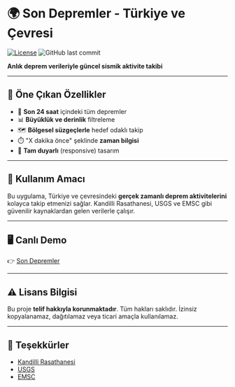 # 🌍 Son Depremler - Türkiye ve Çevresi

[![License](https://img.shields.io/badge/License-Proprietary-blue.svg)](LICENSE)
![GitHub last commit](https://img.shields.io/github/last-commit/ali-han/son-depremler)

**Anlık deprem verileriyle güncel sismik aktivite takibi**

---

## 📌 Öne Çıkan Özellikler

- 🚀 **Son 24 saat** içindeki tüm depremler
- 📊 **Büyüklük ve derinlik** filtreleme
- 🗺️ **Bölgesel süzgeçlerle** hedef odaklı takip
- ⏱️ "X dakika önce" şeklinde **zaman bilgisi**
- 📱 **Tam duyarlı** (responsive) tasarım

---

## 🎯 Kullanım Amacı

Bu uygulama, Türkiye ve çevresindeki **gerçek zamanlı deprem aktivitelerini** kolayca takip etmenizi sağlar. Kandilli Rasathanesi, USGS ve EMSC gibi güvenilir kaynaklardan gelen verilerle çalışır.

---

## 🖥️ Canlı Demo

👉 [Son Depremler](https://son-depremler.pages.dev/)

---

## ⚠️ Lisans Bilgisi

Bu proje **telif hakkıyla korunmaktadır**. Tüm hakları saklıdır. İzinsiz kopyalanamaz, dağıtılamaz veya ticari amaçla kullanılamaz.

---

## 🙏 Teşekkürler

- [Kandilli Rasathanesi](http://www.koeri.boun.edu.tr)
- [USGS](https://earthquake.usgs.gov)
- [EMSC](https://www.emsc-csem.org)
